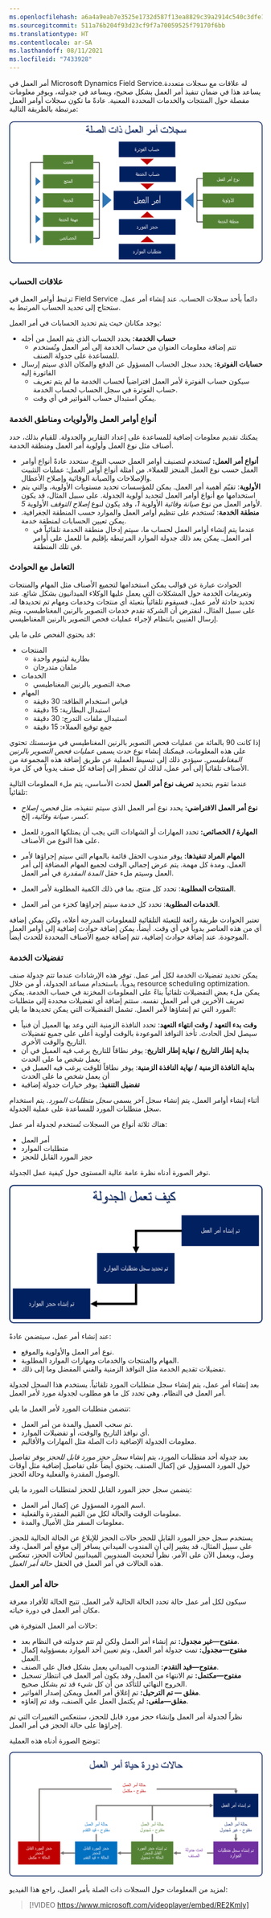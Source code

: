 ```yaml
---
ms.openlocfilehash: a6a4a9eab7e3525e1732d587f13ea8829c39a2914c540c3dfe11213d923b55c7
ms.sourcegitcommit: 511a76b204f93d23cf9f7a70059525f79170f6bb
ms.translationtype: HT
ms.contentlocale: ar-SA
ms.lasthandoff: 08/11/2021
ms.locfileid: "7433928"
---
```

أمر العمل في Microsoft Dynamics Field Serviceله علاقات مع سجلات متعددة. يساعد هذا في ضمان تنفيذ أمر العمل بشكل صحيح، ويساعد في جدولته، ويوفر معلومات مفصلة حول المنتجات والخدمات المحددة المعنية. عادةً ما تكون سجلات أوامر العمل مرتبطة بالطريقة التالية:

![الرسم التخطيطي لأوامر العمل وكيفية ربط السجلات.](../media/WO-Unit3-1.png)

### <a name="account-relationships"></a>علاقات الحساب

ترتبط أوامر العمل في Field Service دائماً بأحد سجلات الحساب. عند إنشاء أمر عمل، ستحتاج إلى تحديد الحساب المرتبط به.

يوجد مكانان حيث يتم تحديد الحسابات في أمر العمل:

-   **حساب الخدمة:** يحدد الحساب الذي يتم العمل من أجله
    -   تتم إضافة معلومات العنوان من حساب الخدمة إلى أمر العمل وتُستخدم للمساعدة على جدولة الصنف. 
-   **حسابات الفوترة:** يحدد سجل الحساب المسؤول عن الدفع والمكان الذي سيتم إرسال الفاتورة إليه
    -   سيكون حساب الفوترة لأمر العمل افتراضياً لحساب الخدمة ما لم يتم تعريف حساب الفوترة في سجل الحساب لحساب الخدمة.
    -   يمكن استبدال حساب الفواتير في أي وقت.

### <a name="work-order-types-priorities-and-service-territories"></a>أنواع أوامر العمل والأولويات ومناطق الخدمة

يمكنك تقديم معلومات إضافية للمساعدة على إعداد التقارير والجدولة. للقيام بذلك، حدد أصناف مثل نوع العمل وأولوية أمر العمل ومنطقة الخدمة.

-   **أنواع أمر العمل:** تُستخدم لتصنيف أوامر العمل حسب النوع. ستحدد عادةً أنواع أوامر العمل حسب نوع العمل المنجز للعملاء. من أمثلة أنواع أوامر العمل: عمليات التثبيت والإصلاحات والصيانة الوقائية وإصلاح الأعطال.
-   **الأولوية**: تقيّم أهمية أمر العمل. يمكن للمؤسسات تحديد مستويات الأولوية، والتي يتم استخدامها مع أنواع أوامر العمل لتحديد أولوية الجدولة. على سبيل المثال، قد يكون لأوامر العمل من نوع *صيانة وقائية* الأولوية *1*، وقد يكون لنوع *إصلاح التوقف* الأولوية *5*.
-   **منطقة الخدمة**: تُستخدم على تنظيم أوامر العمل والموارد حسب المنطقة الجغرافية. يمكن تعيين الحسابات لمنطقة خدمة.
    -   عندما يتم إنشاء أوامر العمل لحساب ما، سيتم إدخال منطقة الخدمة تلقائياً في أمر العمل. يمكن بعد ذلك جدولة الموارد المرتبطة بإقليم ما للعمل على أوامر في تلك المنطقة.

### <a name="working-with-incidents"></a>التعامل مع الحوادث

الحوادث عبارة عن قوالب يمكن استخدامها لتجميع الأصناف مثل المهام والمنتجات وتعريفات الخدمة حول المشكلات التي يعمل عليها الوكلاء الميدانيون بشكل شائع. عند تحديد حادثة لأمر عمل، فسيقوم تلقائياً بتعبئة أي منتجات وخدمات ومهام تم تحديدها له. على سبيل المثال، لنفترض أن الشركة تقدم خدمات التصوير بالرنين المغناطيسي، ويتم إرسال الفنيين بانتظام لإجراء عمليات فحص التصوير بالرنين المغناطيسي.

قد يحتوي الفحص على ما يلي:

-   المنتجات
    -   بطارية ليثيوم واحدة
    -   ملفان متدرجان
-   الخدمات
    -   صحة التصوير بالرنين المغناطيسي
-   المهام
    -   قياس استخدام الطاقة: 30 دقيقة
    -   استبدال البطارية: 15 دقيقة
    -   استبدال ملفات التدرج: 30 دقيقة
    -   جمع توقيع العملاء: 15 دقيقة

إذا كانت 90 بالمائة من عمليات فحص التصوير بالرنين المغناطيسي في مؤسستك تحتوي على هذه المعلومات، فيمكنك إنشاء نوع حدث يسمى *عمليات فحص التصوير بالرنين المغناطيسي*. سيؤدي ذلك إلى تبسيط العملية عن طريق إضافة هذه المجموعة من الأصناف تلقائياً إلى أمر عمل، لذلك لن تضطر إلى إضافة كل صنف يدوياً في كل مرة.

عندما تقوم بتحديد **تعريف نوع أمر العمل** لحدث الأساسي، يتم ملء المعلومات التالية تلقائياً:

-   **نوع أمر العمل الافتراضي:** يحدد نوع أمر العمل الذي سيتم تنفيذه، مثل *فحص*، *إصلاح كسر*، *صيانة وقائية*، إلخ.
-   **المهارة / الخصائص:** تحدد المهارات أو الشهادات التي يجب أن يمتلكها المورد للعمل على هذا النوع من الأصناف.
  
-   **المهام المراد تنفيذها:** يوفر مندوب الحقل قائمة بالمهام التي سيتم إجراؤها لأمر العمل، ومدة كل مهمة. يتم عرض إجمالي الوقت لجميع المهام المضافة إلى أمر العمل وسيتم ملء حقل *المدة المقدرة* في أمر العمل.

-   **المنتجات المطلوبة**: تحدد كل منتج، بما في ذلك الكمية المطلوبة لأمر العمل.
-  **الخدمات المطلوبة**: تحدد كل خدمة سيتم إجراؤها كجزء من أمر العمل.
   
تعتبر الحوادث طريقة رائعة للتعبئة التلقائية للمعلومات المدرجة أعلاه، ولكن يمكن إضافة أي من هذه العناصر يدوياً في أي وقت. أيضاً، يمكن إضافة حوادث إضافية إلى أوامر العمل الموجودة. عند إضافة حوادث إضافية، تتم إضافة جميع الأصناف المحددة للحدث أيضاً.

### <a name="service-preferences"></a>تفضيلات الخدمة

يمكن تحديد تفضيلات الخدمة لكل أمر عمل. توفر هذه الإرشادات عندما تتم جدولة صنف يدوياً، باستخدام مساعد الجدولة، أو من خلال resource scheduling optimization. يمكن ملء بعض التفضيلات تلقائياً بناءً على المعلومات المخزنة في حساب الخدمة. يمكن تعريف الآخرين في أمر العمل نفسه. ستتم إضافة أي تفضيلات محددة إلى متطلبات المورد التي تم إنشاؤها لأمر العمل. تشمل التفضيلات التي يمكن تحديدها ما يلي:

-   **وقت بدء التعهد / وقت انتهاء التعهد**: تحدد النافذة الزمنية التي وعد بها العميل أن فنياً سيصل لحل الحادث. تأخذ النوافذ الموعودة بالوقت أولوية أعلى على جميع تفضيلات التاريخ والوقت الأخرى.
-   **بداية إطار التاريخ / نهاية إطار التاريخ**: يوفر نطاقاً للتاريخ يرغب فيه العميل في أن يعمل شخص ما على الحدث
-   **بداية النافذة الزمنية / نهاية النافذة الزمنية**: يوفر نطاقاً للوقت يرغب فيه العميل في أن يعمل شخص ما على الحدث
-   **تفضيل التنفيذ**: يوفر خيارات جدولة إضافية

أثناء إنشاء أوامر العمل، يتم إنشاء سجل آخر يسمى *سجل متطلبات المورد*. يتم استخدام سجل متطلبات المورد للمساعدة على عملية الجدولة.

هناك ثلاثة أنواع من السجلات تُستخدم لجدولة أمر عمل: 
-   أمر العمل
-   متطلبات الموارد
-   حجز المورد القابل للحجز

توفر الصورة أدناه نظرة عامة عالية المستوى حول كيفية عمل الجدولة.

![رسم تخطيطي لنظرة عامة عالية المستوى حول كيفية عمل الجدولة.](../media/WO-Unit3-2.png)

عند إنشاء أمر عمل، سيتضمن عادةً:

-   نوع أمر العمل والأولوية والموقع.
-   المهام والمنتجات والخدمات ومهارات الموارد المطلوبة.
-   تفضيلات تقديم الخدمة مثل النوافذ الزمنية والفني المفضل وما إلى ذلك.

بعد إنشاء أمر عمل، يتم إنشاء سجل متطلبات المورد تلقائياً. يستخدم هذا السجل لجدولة أمر العمل في النظام. وهي تحدد كل ما هو مطلوب لجدولة مورد لأمر العمل.

تتضمن متطلبات المورد لأمر العمل ما يلي:

-   تم سحب العميل والمدة من أمر العمل.
-   أي نوافذ التاريخ والوقت، أو تفضيلات الموارد.
-   معلومات الجدولة الإضافية ذات الصلة مثل المهارات والأقاليم.

بعد جدولة أحد متطلبات المورد، يتم إنشاء *سجل حجز مورد قابل للحجز* يوفر تفاصيل حول المورد المسؤول عن إكمال الصنف. يحتوي أيضاً على تفاصيل إضافية مثل أوقات الوصول المقدرة والفعلية وحالة الحجز.

يتضمن سجل حجز المورد القابل للحجز لمتطلبات المورد ما يلي:

-   اسم المورد المسؤول عن إكمال أمر العمل.
-   معلومات الوقت والحالة لكل من القيم المقدرة والفعلية.
-   معلومات السفر مثل الأميال والمدة.

يستخدم سجل حجز المورد القابل للحجز حالات الحجز للإبلاغ عن الحالة الحالية للحجز. على سبيل المثال، قد يشير إلى أن المندوب الميداني يسافر إلى موقع أمر العمل، وقد وصل، ويعمل الآن على الأمر. نظراً لتحديث المندوبين الميدانيين لحالات الحجز، تنعكس هذه الحالات في أمر العمل في الحقل *حالة أمر العمل*.

### <a name="work-order-status"></a>حالة أمر العمل

سيكون لكل أمر عمل حالة تحدد الحالة الحالية لأمر العمل. تتيح الحالة للأفراد معرفة مكان أمر العمل في دورة حياته.

حالات أمر العمل المتوفرة هي:

-   **مفتوح—غير مجدول:** تم إنشاء أمر العمل ولكن لم تتم جدولته في النظام بعد.
-   **مفتوح—مجدول:** تمت جدولة أمر العمل، وتم تعيين أحد الموارد بمسؤولية إكمال العمل.
-   **مفتوح—قيد التقدم:** المندوب الميداني يعمل بشكل فعال علي الصنف.
-   **مفتوح—مكتمل:** تم الانتهاء من العمل، وقد يكون أمر العمل في انتظار تسجيل الخروج النهائي للتأكد من أن كل شيء قد تم بشكل صحيح.
-   **مغلق — تم الترحيل:** تم إغلاق أمر العمل ويمكن إصدار الفواتير.
-   **مغلق—ملغى:** لم يكتمل العمل علي الصنف، وقد تم إلغاؤه.

نظراً لجدولة أمر العمل وإنشاء حجز مورد قابل للحجز، ستنعكس التغييرات التي تم إجراؤها على حالة الحجز في أمر العمل.

توضح الصورة أدناه هذه العملية:

![رسم تخطيطي لحالات دورة حياة أمر العمل.](../media/WO-Unit3-3.png)

لمزيد من المعلومات حول السجلات ذات الصلة بأمر العمل، راجع هذا الفيديو:
    
> [!VIDEO https://www.microsoft.com/videoplayer/embed/RE2Kmly]
